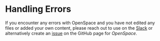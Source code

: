 # Handling Errors
If you encounter any errors with OpenSpace and you have not edited any files or added your own content, please reach out to use on the [Slack](https://openspacesupport.slack.com) or alternatively create an [issue](https://github.com/OpenSpace/OpenSpace/issues/new) on the GitHub page for _OpenSpace_.
